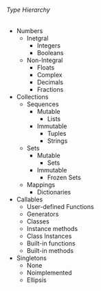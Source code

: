 ###### Type Hierarchy
- Numbers
    - Inetgral
        - Integers
        - Booleans
    - Non-Integral
        - Floats
        - Complex
        - Decimals
        - Fractions
- Collections
    - Sequences
        - Mutable
            - Lists
        - Immutable
            - Tuples
            - Strings
    - Sets
        - Mutable
            - Sets
        - Immutable
            - Frozen Sets
    - Mappings
        - Dictionaries
- Callables
    - User-defined Functions
    - Generators
    - Classes
    - Instance methods
    - Class Instances
    - Built-in functions
    - Built-in methods
- Singletons
    - None
    - Noimplemented
    - Ellipsis